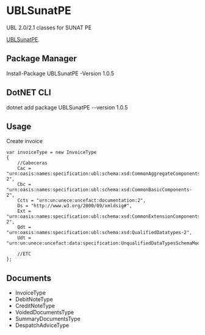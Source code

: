 # UBLSunatPE
UBL 2.0/2.1 classes for SUNAT PE

[UBLSunatPE](https://www.nuget.org/packages/UBLSunatPE).

## Package Manager
Install-Package UBLSunatPE -Version 1.0.5

## DotNET CLI
dotnet add package UBLSunatPE --version 1.0.5

## Usage
Create invoice
```
var invoiceType = new InvoiceType
{
    //Cabeceras
    Cac = "urn:oasis:names:specification:ubl:schema:xsd:CommonAggregateComponents-2",
    Cbc = "urn:oasis:names:specification:ubl:schema:xsd:CommonBasicComponents-2",
    Ccts = "urn:un:unece:uncefact:documentation:2",
    Ds = "http://www.w3.org/2000/09/xmldsig#",
    Ext = "urn:oasis:names:specification:ubl:schema:xsd:CommonExtensionComponents-2",
    Qdt = "urn:oasis:names:specification:ubl:schema:xsd:QualifiedDatatypes-2",
    Udt = "urn:un:unece:uncefact:data:specification:UnqualifiedDataTypesSchemaModule:2",

    //ETC
};
```

## Documents
- InvoiceType
- DebitNoteType
- CreditNoteType
- VoidedDocumentsType
- SummaryDocumentsType
- DespatchAdviceType
